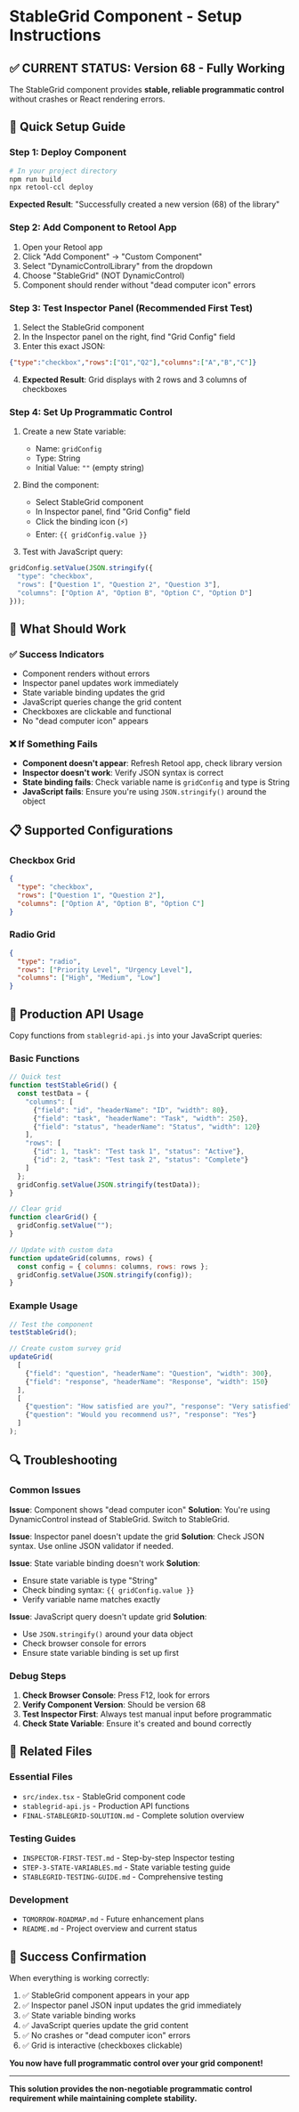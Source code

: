 # StableGrid Component - Setup Instructions

## ✅ CURRENT STATUS: Version 68 - Fully Working

The StableGrid component provides **stable, reliable programmatic control** without crashes or React rendering errors.

## 🚀 Quick Setup Guide

### Step 1: Deploy Component
```bash
# In your project directory
npm run build
npx retool-ccl deploy
```
**Expected Result**: "Successfully created a new version (68) of the library"

### Step 2: Add Component to Retool App
1. Open your Retool app
2. Click "Add Component" → "Custom Component"
3. Select "DynamicControlLibrary" from the dropdown
4. Choose "StableGrid" (NOT DynamicControl)
5. Component should render without "dead computer icon" errors

### Step 3: Test Inspector Panel (Recommended First Test)
1. Select the StableGrid component
2. In the Inspector panel on the right, find "Grid Config" field
3. Enter this exact JSON:
```json
{"type":"checkbox","rows":["Q1","Q2"],"columns":["A","B","C"]}
```
4. **Expected Result**: Grid displays with 2 rows and 3 columns of checkboxes

### Step 4: Set Up Programmatic Control
1. Create a new State variable:
   - Name: `gridConfig`
   - Type: String
   - Initial Value: `""` (empty string)

2. Bind the component:
   - Select StableGrid component
   - In Inspector panel, find "Grid Config" field
   - Click the binding icon (⚡)
   - Enter: `{{ gridConfig.value }}`

3. Test with JavaScript query:
```javascript
gridConfig.setValue(JSON.stringify({
  "type": "checkbox",
  "rows": ["Question 1", "Question 2", "Question 3"],
  "columns": ["Option A", "Option B", "Option C", "Option D"]
}));
```

## 🎯 What Should Work

### ✅ Success Indicators
- Component renders without errors
- Inspector panel updates work immediately
- State variable binding updates the grid
- JavaScript queries change the grid content
- Checkboxes are clickable and functional
- No "dead computer icon" appears

### ❌ If Something Fails
- **Component doesn't appear**: Refresh Retool app, check library version
- **Inspector doesn't work**: Verify JSON syntax is correct
- **State binding fails**: Check variable name is `gridConfig` and type is String
- **JavaScript fails**: Ensure you're using `JSON.stringify()` around the object

## 📋 Supported Configurations

### Checkbox Grid
```json
{
  "type": "checkbox",
  "rows": ["Question 1", "Question 2"],
  "columns": ["Option A", "Option B", "Option C"]
}
```

### Radio Grid
```json
{
  "type": "radio",
  "rows": ["Priority Level", "Urgency Level"],
  "columns": ["High", "Medium", "Low"]
}
```

## 🔧 Production API Usage

Copy functions from `stablegrid-api.js` into your JavaScript queries:

### Basic Functions
```javascript
// Quick test
function testStableGrid() {
  const testData = {
    "columns": [
      {"field": "id", "headerName": "ID", "width": 80},
      {"field": "task", "headerName": "Task", "width": 250},
      {"field": "status", "headerName": "Status", "width": 120}
    ],
    "rows": [
      {"id": 1, "task": "Test task 1", "status": "Active"},
      {"id": 2, "task": "Test task 2", "status": "Complete"}
    ]
  };
  gridConfig.setValue(JSON.stringify(testData));
}

// Clear grid
function clearGrid() {
  gridConfig.setValue("");
}

// Update with custom data
function updateGrid(columns, rows) {
  const config = { columns: columns, rows: rows };
  gridConfig.setValue(JSON.stringify(config));
}
```

### Example Usage
```javascript
// Test the component
testStableGrid();

// Create custom survey grid
updateGrid(
  [
    {"field": "question", "headerName": "Question", "width": 300},
    {"field": "response", "headerName": "Response", "width": 150}
  ],
  [
    {"question": "How satisfied are you?", "response": "Very satisfied"},
    {"question": "Would you recommend us?", "response": "Yes"}
  ]
);
```

## 🔍 Troubleshooting

### Common Issues

**Issue**: Component shows "dead computer icon"
**Solution**: You're using DynamicControl instead of StableGrid. Switch to StableGrid.

**Issue**: Inspector panel doesn't update the grid
**Solution**: Check JSON syntax. Use online JSON validator if needed.

**Issue**: State variable binding doesn't work
**Solution**: 
- Ensure state variable is type "String"
- Check binding syntax: `{{ gridConfig.value }}`
- Verify variable name matches exactly

**Issue**: JavaScript query doesn't update grid
**Solution**:
- Use `JSON.stringify()` around your data object
- Check browser console for errors
- Ensure state variable binding is set up first

### Debug Steps
1. **Check Browser Console**: Press F12, look for errors
2. **Verify Component Version**: Should be version 68
3. **Test Inspector First**: Always test manual input before programmatic
4. **Check State Variable**: Ensure it's created and bound correctly

## 📁 Related Files

### Essential Files
- `src/index.tsx` - StableGrid component code
- `stablegrid-api.js` - Production API functions
- `FINAL-STABLEGRID-SOLUTION.md` - Complete solution overview

### Testing Guides
- `INSPECTOR-FIRST-TEST.md` - Step-by-step Inspector testing
- `STEP-3-STATE-VARIABLES.md` - State variable testing guide
- `STABLEGRID-TESTING-GUIDE.md` - Comprehensive testing

### Development
- `TOMORROW-ROADMAP.md` - Future enhancement plans
- `README.md` - Project overview and current status

## 🎉 Success Confirmation

When everything is working correctly:
1. ✅ StableGrid component appears in your app
2. ✅ Inspector panel JSON input updates the grid immediately
3. ✅ State variable binding works
4. ✅ JavaScript queries update the grid content
5. ✅ No crashes or "dead computer icon" errors
6. ✅ Grid is interactive (checkboxes clickable)

**You now have full programmatic control over your grid component!**

---

**This solution provides the non-negotiable programmatic control requirement while maintaining complete stability.**
